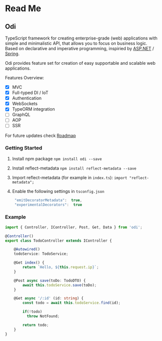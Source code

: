 # Read Me

##  Odi

TypeScript framework for creating enterprise-grade \(web\) applications with simple and minimalistic API, that allows you to focus on business logic. Based on declarative and imperative programming, inspiried by [ASP.NET](https://www.asp.net/) / [Spring](https://spring.io/).

Odi provides feature set for creation of easy supportable and scalable web applications.

Features Overview:

* [x] MVC
* [x] Full-typed DI / IoT
* [x] Authentication
* [x] WebSockets
* [x] TypeORM integration
* [ ] GraphQL
* [ ] AOP
* [ ] SSR

For future updates check [Roadmap](https://github.com/Odi-ts/Odi/wiki/Roadmap)

### Getting Started

1. Install npm package  `npm install odi --save`
2. Install reflect-metadata   `npm install reflect-metadata --save`
3. Import reflect-metadata \(for example in `index.ts`\):  `import "reflect-metadata";`
4. Enable the following settings in `tsconfig.json`

   ```javascript
    "emitDecoratorMetadata":  true, 
    "experimentalDecorators":  true
   ```

### Example

```typescript
import { Controller, IController, Post, Get, Data } from 'odi';

@Controller()
export class TodoController extends IController {

    @Autowired()
    todoService: TodoService;

    @Get index() {
        return `Hello, ${this.request.ip}`;
    }

    @Post async save(toDo: TodoDTO) {
        await this.todoService.save(toDo);
    }

    @Get async '/:id' (id: string) {
        const todo = await this.todoService.find(id);

        if(!todo) 
          throw NotFound;

        return todo;
    }
}
```

